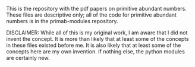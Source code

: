 This is the repository with the pdf papers on primitive abundant numbers. These files are descriptive only;
all of the code for primitive abundant numbers is in the primab-modules repository.

DISCLAIMER: While all of this is my original work, I am aware that I did not invent the concept.
It is more than likely that at least some of the concepts in these files existed before me. It
is also likely that at least some of the concepts here are my own invention. If nothing else,
the python modules are certainly new.

